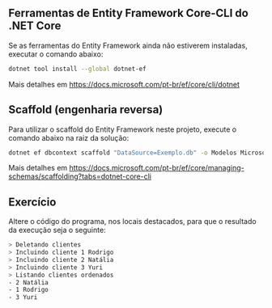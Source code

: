 ## Ferramentas de Entity Framework Core-CLI do .NET Core

Se as ferramentas do Entity Framework ainda não estiverem instaladas, executar o comando abaixo:
```bash
dotnet tool install --global dotnet-ef
```
Mais detalhes em https://docs.microsoft.com/pt-br/ef/core/cli/dotnet

## Scaffold (engenharia reversa)

Para utilizar o scaffold do Entity Framework neste projeto, execute o comando abaixo na raiz da solução:
```bash
dotnet ef dbcontext scaffold "DataSource=Exemplo.db" -o Modelos Microsoft.EntityFrameworkCore.Sqlite -c ContextoExemplo -f 
```
Mais detalhes em https://docs.microsoft.com/pt-br/ef/core/managing-schemas/scaffolding?tabs=dotnet-core-cli

## Exercício

Altere o código do programa, nos locais destacados, para que o resultado da execução seja o seguinte:
```sh
> Deletando clientes
> Incluindo cliente 1 Rodrigo
> Incluindo cliente 2 Natália
> Incluindo cliente 3 Yuri
> Listando clientes ordenados
- 2 Natália
- 1 Rodrigo
- 3 Yuri
```